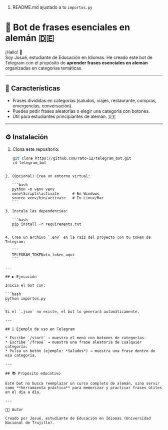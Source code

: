  1. README.md ajustado a tu `importos.py`


# 🤖 Bot de frases esenciales en alemán 🇩🇪

¡Hallo! 👋  
Soy Josué, estudiante de Educación en Idiomas. He creado este bot de Telegram con el propósito de **aprender frases esenciales en alemán** organizadas en categorías temáticas.

---

## 📌 Características
- Frases divididas en categorías (saludos, viajes, restaurante, compras, emergencias, conversación).
- Puedes pedir frases aleatorias o elegir una categoría con botones.
- Útil para estudiantes principiantes de alemán. 🇩🇪

---

## ⚙️ Instalación

1. Clona este repositorio:
   ```bash
   git clone https://github.com/Yato-12/telegram_bot.git
   cd telegram_bot
````

2. (Opcional) Crea un entorno virtual:

   ```bash
   python -m venv venv
   venv\Scripts\activate      # En Windows
   source venv/bin/activate   # En Linux/Mac
   ```

3. Instala las dependencias:

   ```bash
   pip install -r requirements.txt
   ```

4. Crea un archivo `.env` en la raíz del proyecto con tu token de Telegram:

   ```
   TELEGRAM_TOKEN=tu_token_aqui
   ```

---

## ▶️ Ejecución

Inicia el bot con:

```bash
python importos.py
```

Si el `.json` no existe, el bot lo generará automáticamente.

---

## 💬 Ejemplo de uso en Telegram

* Escribe `/start` → muestra el menú con botones de categorías.
* Escribe `/frase` → muestra una frase aleatoria de cualquier categoría.
* Pulsa un botón (ejemplo: *Saludos*) → muestra una frase dentro de esa categoría.

---

## 📚 Propósito educativo

Este bot no busca reemplazar un curso completo de alemán, sino servir como **herramienta práctica** para memorizar y practicar frases útiles en el día a día.

---

👨‍💻 Autor

Creado por Josué, estudiante de Educación en Idiomas (Universidad Nacional de Trujillo).

